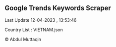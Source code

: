 

## Google Trends Keywords Scraper 
 
Last Update 12-04-2023 , 13:53:46

Country List :
VIETNAM.json



© Abdul Muttaqin 
